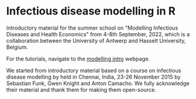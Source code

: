 # Infectious disease modelling in R

Introductory material for the summer school on "Modelling Infectious Diseases and Health Economics" from 4-8th September, 2022, which is a collaboration between the University of Antwerp and Hasselt University, Belgium.

For the tutorials, navigate to the [modelling intro](http://lwillem.github.io/modelling-intro) webpage.

We started from introductory material based on a course on infectious disease modelling by held in Chennai, India, 23-26 November 2015 by Sebastian Funk, Gwen Knight and Anton Camacho. We fully acknowledge their material and thank them for making them open-source.


